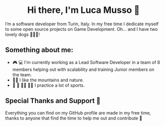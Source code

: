 <h1 align="center">Hi there, I'm Luca Musso 👋 </h1>
I’m a software developer from Turin, Italy.
In my free time I dedicate myself to some open source projects on Game Development. 
Oh... and I have two lovely dogs 🐶🐶💖!

## Something about me:
* 🎮 💻 I'm currently working as a Lead Software Developer in a team of 8 members helping out with scalability and training Junior members on the team.
* 🚵‍♂️ I like the mountains and nature.
* 🥊 🏃 🚴‍♂️ 🧗‍♂️ I practice a lot of sports.


## Special Thanks and Support 🙇
Everything you can find on my GitHub profile are made in my free time, thanks to anyone that find the time to help me out and contribute  🙏
